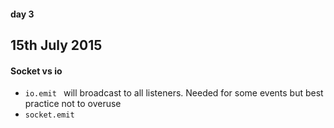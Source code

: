 #### day 3
## 15th July 2015

#### Socket vs io
* ```io.emit ``` will broadcast to all listeners. Needed for some events but best practice not to overuse
* ```socket.emit ```
